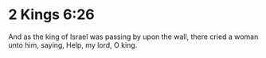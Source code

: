 # 2 Kings 6:26

And as the king of Israel was passing by upon the wall, there cried a woman unto him, saying, Help, my lord, O king.